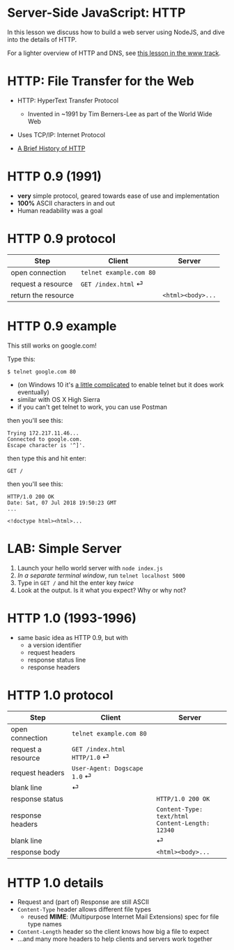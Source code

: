 # Server-Side JavaScript: HTTP

In this lesson we discuss how to build a web server using NodeJS, and dive into the details of HTTP.

For a lighter overview of HTTP and DNS, see [this lesson in the www track](/lessons/www/http).

# HTTP: File Transfer for the Web

* HTTP: HyperText Transfer Protocol
  * Invented in ~1991 by Tim Berners-Lee as part of the World Wide Web

* Uses TCP/IP: Internet Protocol

* [A Brief History of HTTP](https://hpbn.co/brief-history-of-http/)

# HTTP 0.9 (1991)

* **very** simple protocol, geared towards ease of use and implementation
* **100%** ASCII characters in and out
* Human readability was a goal

# HTTP 0.9 protocol

|Step|Client|Server|
|---|---|---|
|open connection  |`telnet example.com 80`|
|request a resource |`GET /index.html` &#9166; |
|return the resource | |`<html><body>...`

# HTTP 0.9 example

This still works on google.com!

Type this:

```
$ telnet google.com 80
```

  * (on Windows 10 it's [a little complicated](https://social.technet.microsoft.com/wiki/contents/articles/38433.windows-10-enabling-telnet-client.aspx) to enable telnet but it does work eventually)
  * similar with OS X High Sierra 
  * if you can't get telnet to work, you can use Postman

then you'll see this:

```
Trying 172.217.11.46...
Connected to google.com.
Escape character is '^]'.
```

then type this and hit enter:

```
GET /
```

then you'll see this:

```
HTTP/1.0 200 OK
Date: Sat, 07 Jul 2018 19:50:23 GMT
...

<!doctype html><html>...
```

# LAB: Simple Server

1. Launch your hello world server with `node index.js`
2. *In a separate terminal window*, run `telnet localhost 5000`
3. Type in `GET /` and hit the enter key *twice*
4. Look at the output. Is it what you expect? Why or why not?

# HTTP 1.0 (1993-1996)

* same basic idea as HTTP 0.9, but with
  * a version identifier
  * request headers
  * response status line 
  * response headers

# HTTP 1.0 protocol

|Step|Client|Server|
|---|---|---|
|open connection  |`telnet example.com 80`|
|request a resource |`GET /index.html HTTP/1.0`  &#9166; |
|request headers | `User-Agent: Dogscape 1.0` &#9166; |
|blank line |  &#9166; |
|response status     | | `HTTP/1.0 200 OK` |
|response headers    | | `Content-Type: text/html` <br> `Content-Length: 12340` |
|blank line          | |  &#9166; |
|response body      | |`<html><body>...` |

# HTTP 1.0 details

* Request and (part of) Response are still ASCII
* `Content-Type` header allows different file types
  * reused **MIME**: (Multipurpose Internet Mail Extensions) spec for file type names
* `Content-Length` header so the client knows how big a file to expect
* ...and many more headers to help clients and servers work together
